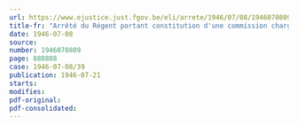 ```yaml
---
url: https://www.ejustice.just.fgov.be/eli/arrete/1946/07/08/1946070809/justel
title-fr: "Arrêté du Régent portant constitution d'une commission chargée de la révision des indemnités et allocations de toute nature liquidées aux personnes rétribuées à charge du Trésor et aux personnes non rétribuées à charge du Trésor"
date: 1946-07-08
source:
number: 1946070809
page: 888888
case: 1946-07-08/39
publication: 1946-07-21
starts:
modifies:
pdf-original:
pdf-consolidated:
---
```


